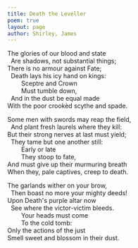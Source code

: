 ```yaml
---
title: Death the Leveller
poem: true
layout: page
author: Shirley, James
---
```

The glories of our blood and state  
&nbsp; Are shadows, not substantial things;  
There is no armour against Fate;  
&nbsp; Death lays his icy hand on kings:  
&nbsp;&nbsp;&nbsp;&nbsp;&nbsp;&nbsp;&nbsp; Sceptre and Crown  
&nbsp;&nbsp;&nbsp;&nbsp;&nbsp;&nbsp;&nbsp; Must tumble down,  
&nbsp; And in the dust be equal made  
With the poor crook&egrave;d scythe and spade.  

Some men with swords may reap the field,  
&nbsp; And plant fresh laurels where they kill:  
But their strong nerves at last must yield;  
&nbsp; They tame but one another still:  
&nbsp;&nbsp;&nbsp;&nbsp;&nbsp;&nbsp;&nbsp; Early or late  
&nbsp;&nbsp;&nbsp;&nbsp;&nbsp;&nbsp;&nbsp; They stoop to fate,  
And must give up their murmuring breath  
When they, pale captives, creep to death.  

The garlands wither on your brow,  
&nbsp; Then boast no more your mighty deeds!  
Upon Death's purple altar now  
&nbsp; See where the victor-victim bleeds.  
&nbsp;&nbsp;&nbsp;&nbsp;&nbsp;&nbsp;&nbsp; Your heads must come  
&nbsp;&nbsp;&nbsp;&nbsp;&nbsp;&nbsp;&nbsp; To the cold tomb:  
Only the actions of the just  
Smell sweet and blossom in their dust.<br />

